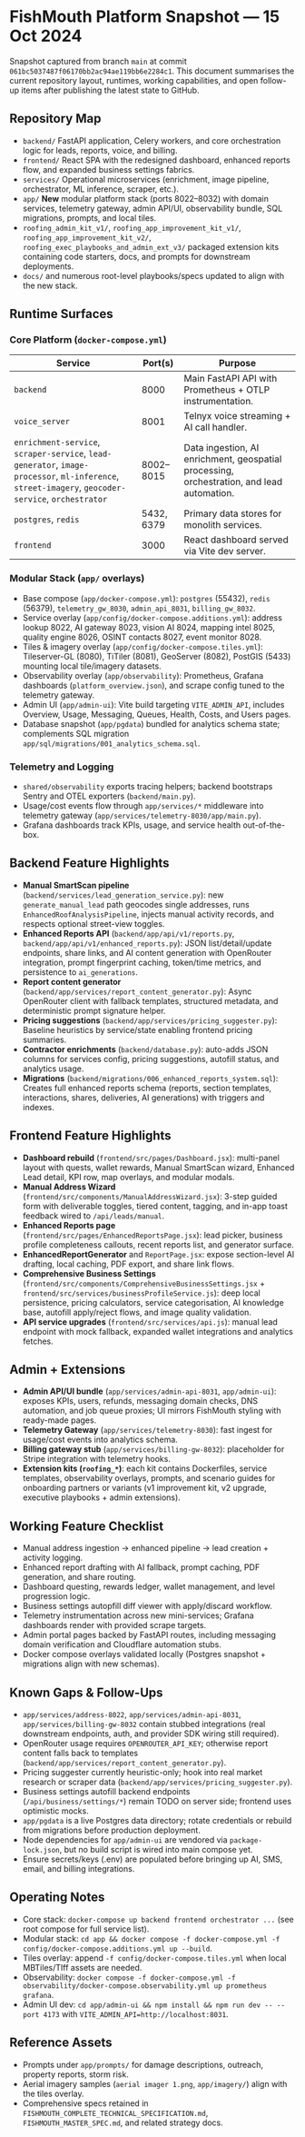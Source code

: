 # FishMouth Platform Snapshot — 15 Oct 2024

Snapshot captured from branch `main` at commit `061bc5037487f06170bb2ac94ae119bb6e2284c1`. This document summarises the current repository layout, runtimes, working capabilities, and open follow-up items after publishing the latest state to GitHub.

## Repository Map
- `backend/` FastAPI application, Celery workers, and core orchestration logic for leads, reports, voice, and billing.
- `frontend/` React SPA with the redesigned dashboard, enhanced reports flow, and expanded business settings fabrics.
- `services/` Operational microservices (enrichment, image pipeline, orchestrator, ML inference, scraper, etc.).
- `app/` **New** modular platform stack (ports 8022–8032) with domain services, telemetry gateway, admin API/UI, observability bundle, SQL migrations, prompts, and local tiles.
- `roofing_admin_kit_v1/`, `roofing_app_improvement_kit_v1/`, `roofing_app_improvement_kit_v2/`, `roofing_exec_playbooks_and_admin_ext_v3/` packaged extension kits containing code starters, docs, and prompts for downstream deployments.
- `docs/` and numerous root-level playbooks/specs updated to align with the new stack.

## Runtime Surfaces

### Core Platform (`docker-compose.yml`)
| Service | Port(s) | Purpose |
| --- | --- | --- |
| `backend` | 8000 | Main FastAPI API with Prometheus + OTLP instrumentation. |
| `voice_server` | 8001 | Telnyx voice streaming + AI call handler. |
| `enrichment-service`, `scraper-service`, `lead-generator`, `image-processor`, `ml-inference`, `street-imagery`, `geocoder-service`, `orchestrator` | 8002–8015 | Data ingestion, AI enrichment, geospatial processing, orchestration, and lead automation. |
| `postgres`, `redis` | 5432, 6379 | Primary data stores for monolith services. |
| `frontend` | 3000 | React dashboard served via Vite dev server. |

### Modular Stack (`app/` overlays)
- Base compose (`app/docker-compose.yml`): `postgres` (55432), `redis` (56379), `telemetry_gw_8030`, `admin_api_8031`, `billing_gw_8032`.
- Service overlay (`app/config/docker-compose.additions.yml`): address lookup 8022, AI gateway 8023, vision AI 8024, mapping intel 8025, quality engine 8026, OSINT contacts 8027, event monitor 8028.
- Tiles & imagery overlay (`app/config/docker-compose.tiles.yml`): Tileserver-GL (8080), TiTiler (8081), GeoServer (8082), PostGIS (5433) mounting local tile/imagery datasets.
- Observability overlay (`app/observability`): Prometheus, Grafana dashboards (`platform_overview.json`), and scrape config tuned to the telemetry gateway.
- Admin UI (`app/admin-ui`): Vite build targeting `VITE_ADMIN_API`, includes Overview, Usage, Messaging, Queues, Health, Costs, and Users pages.
- Database snapshot (`app/pgdata`) bundled for analytics schema state; complements SQL migration `app/sql/migrations/001_analytics_schema.sql`.

### Telemetry and Logging
- `shared/observability` exports tracing helpers; backend bootstraps Sentry and OTEL exporters (`backend/main.py`).
- Usage/cost events flow through `app/services/*` middleware into telemetry gateway (`app/services/telemetry-8030/app/main.py`).
- Grafana dashboards track KPIs, usage, and service health out-of-the-box.

## Backend Feature Highlights
- **Manual SmartScan pipeline** (`backend/services/lead_generation_service.py`): new `generate_manual_lead` path geocodes single addresses, runs `EnhancedRoofAnalysisPipeline`, injects manual activity records, and respects optional street-view toggles.
- **Enhanced Reports API** (`backend/app/api/v1/reports.py`, `backend/app/api/v1/enhanced_reports.py`): JSON list/detail/update endpoints, share links, and AI content generation with OpenRouter integration, prompt fingerprint caching, token/time metrics, and persistence to `ai_generations`.
- **Report content generator** (`backend/app/services/report_content_generator.py`): Async OpenRouter client with fallback templates, structured metadata, and deterministic prompt signature helper.
- **Pricing suggestions** (`backend/app/services/pricing_suggester.py`): Baseline heuristics by service/state enabling frontend pricing summaries.
- **Contractor enrichments** (`backend/database.py`): auto-adds JSON columns for services config, pricing suggestions, autofill status, and analytics usage.
- **Migrations** (`backend/migrations/006_enhanced_reports_system.sql`): Creates full enhanced reports schema (reports, section templates, interactions, shares, deliveries, AI generations) with triggers and indexes.

## Frontend Feature Highlights
- **Dashboard rebuild** (`frontend/src/pages/Dashboard.jsx`): multi-panel layout with quests, wallet rewards, Manual SmartScan wizard, Enhanced Lead detail, KPI row, map overlays, and modular modals.
- **Manual Address Wizard** (`frontend/src/components/ManualAddressWizard.jsx`): 3-step guided form with deliverable toggles, tiered content, tagging, and in-app toast feedback wired to `/api/leads/manual`.
- **Enhanced Reports page** (`frontend/src/pages/EnhancedReportsPage.jsx`): lead picker, business profile completeness callouts, recent reports list, and generator surface.
- **EnhancedReportGenerator** and `ReportPage.jsx`: expose section-level AI drafting, local caching, PDF export, and share link flows.
- **Comprehensive Business Settings** (`frontend/src/components/ComprehensiveBusinessSettings.jsx` + `frontend/src/services/businessProfileService.js`): deep local persistence, pricing calculators, service categorisation, AI knowledge base, autofill apply/reject flows, and image quality validation.
- **API service upgrades** (`frontend/src/services/api.js`): manual lead endpoint with mock fallback, expanded wallet integrations and analytics fetches.

## Admin + Extensions
- **Admin API/UI bundle** (`app/services/admin-api-8031`, `app/admin-ui`): exposes KPIs, users, refunds, messaging domain checks, DNS automation, and job queue proxies; UI mirrors FishMouth styling with ready-made pages.
- **Telemetry Gateway** (`app/services/telemetry-8030`): fast ingest for usage/cost events into analytics schema.
- **Billing gateway stub** (`app/services/billing-gw-8032`): placeholder for Stripe integration with telemetry hooks.
- **Extension kits (`roofing_*`)**: each kit contains Dockerfiles, service templates, observability overlays, prompts, and scenario guides for onboarding partners or variants (v1 improvement kit, v2 upgrade, executive playbooks + admin extensions).

## Working Feature Checklist
- Manual address ingestion → enhanced pipeline → lead creation + activity logging.
- Enhanced report drafting with AI fallback, prompt caching, PDF generation, and share routing.
- Dashboard questing, rewards ledger, wallet management, and level progression logic.
- Business settings autopfill diff viewer with apply/discard workflow.
- Telemetry instrumentation across new mini-services; Grafana dashboards render with provided scrape targets.
- Admin portal pages backed by FastAPI routes, including messaging domain verification and Cloudflare automation stubs.
- Docker compose overlays validated locally (Postgres snapshot + migrations align with new schemas).

## Known Gaps & Follow-Ups
- `app/services/address-8022`, `app/services/admin-api-8031`, `app/services/billing-gw-8032` contain stubbed integrations (real downstream endpoints, auth, and provider SDK wiring still required).
- OpenRouter usage requires `OPENROUTER_API_KEY`; otherwise report content falls back to templates (`backend/app/services/report_content_generator.py`).
- Pricing suggester currently heuristic-only; hook into real market research or scraper data (`backend/app/services/pricing_suggester.py`).
- Business settings autofill backend endpoints (`/api/business/settings/*`) remain TODO on server side; frontend uses optimistic mocks.
- `app/pgdata` is a live Postgres data directory; rotate credentials or rebuild from migrations before production deployment.
- Node dependencies for `app/admin-ui` are vendored via `package-lock.json`, but no build script is wired into main compose yet.
- Ensure secrets/keys (.env) are populated before bringing up AI, SMS, email, and billing integrations.

## Operating Notes
- Core stack: `docker-compose up backend frontend orchestrator ...` (see root compose for full service list).
- Modular stack: `cd app && docker compose -f docker-compose.yml -f config/docker-compose.additions.yml up --build`.
- Tiles overlay: append `-f config/docker-compose.tiles.yml` when local MBTiles/TIff assets are needed.
- Observability: `docker compose -f docker-compose.yml -f observability/docker-compose.observability.yml up prometheus grafana`.
- Admin UI dev: `cd app/admin-ui && npm install && npm run dev -- --port 4173` with `VITE_ADMIN_API=http://localhost:8031`.

## Reference Assets
- Prompts under `app/prompts/` for damage descriptions, outreach, property reports, storm risk.
- Aerial imagery samples (`aerial imager 1.png`, `app/imagery/`) align with the tiles overlay.
- Comprehensive specs retained in `FISHMOUTH_COMPLETE_TECHNICAL_SPECIFICATION.md`, `FISHMOUTH_MASTER_SPEC.md`, and related strategy docs.

